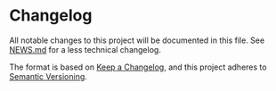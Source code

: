 # Changelog

All notable changes to this project will be documented in this file. See [NEWS.md](./NEWS.md) for a less technical changelog.

The format is based on [Keep a Changelog], and this project adheres to [Semantic Versioning].

[Keep a Changelog]: <https://keepachangelog.com/en/1.0.0/>
[Semantic Versioning]: <https://semver.org/spec/v2.0.0.html>
